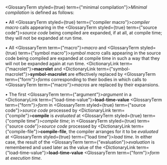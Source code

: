  



<GlossaryTerm styled={true} term={"minimal compilation"}><i>Minimal compilation</i></GlossaryTerm> is defined as follows: 



*•* All <GlossaryTerm styled={true} term={"compiler macro"}><i>compiler macro</i></GlossaryTerm> calls appearing in the <GlossaryTerm styled={true} term={"source code"}><i>source code</i></GlossaryTerm> being compiled are expanded, if at all, at compile time; they will not be expanded at run time. 



*•* All <GlossaryTerm  term={"macro"}><i>macro</i></GlossaryTerm> and <GlossaryTerm styled={true} term={"symbol macro"}><i>symbol macro</i></GlossaryTerm> calls appearing in the source code being compiled are expanded at compile time in such a way that they will not be expanded again at run time. <DictionaryLink  term={"macrolet"}><b>macrolet</b></DictionaryLink> and <DictionaryLink  term={"symbol-macrolet"}><b>symbol-macrolet</b></DictionaryLink> are effectively replaced by <GlossaryTerm  term={"form"}><i>forms</i></GlossaryTerm> corresponding to their bodies in which calls to <GlossaryTerm  term={"macro"}><i>macros</i></GlossaryTerm> are replaced by their expansions. 



*•* The first <GlossaryTerm  term={"argument"}><i>argument</i></GlossaryTerm> in a <DictionaryLink  term={"load-time-value"}><b>load-time-value</b></DictionaryLink> <GlossaryTerm  term={"form"}><i>form</i></GlossaryTerm> in <GlossaryTerm styled={true} term={"source code"}><i>source code</i></GlossaryTerm> processed by <DictionaryLink  term={"compile"}><b>compile</b></DictionaryLink> is *evaluated* at <GlossaryTerm styled={true} term={"compile time"}><i>compile time</i></GlossaryTerm>; in <GlossaryTerm styled={true} term={"source code"}><i>source code</i></GlossaryTerm> processed by <DictionaryLink  term={"compile-file"}><b>compile-file</b></DictionaryLink>, the compiler arranges for it to be *evaluated* at <GlossaryTerm styled={true} term={"load time"}><i>load time</i></GlossaryTerm>. In either case, the result of the <GlossaryTerm  term={"evaluation"}><i>evaluation</i></GlossaryTerm> is remembered and used later as the value of the <DictionaryLink  term={"load-time-value"}><b>load-time-value</b></DictionaryLink> <GlossaryTerm  term={"form"}><i>form</i></GlossaryTerm> at *execution time*. 




